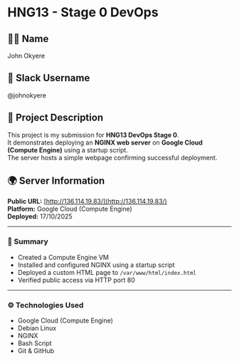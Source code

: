 # HNG13 - Stage 0 DevOps

## 👨‍💻 Name
John Okyere

## 💬 Slack Username
@johnokyere

## 📝 Project Description
This project is my submission for **HNG13 DevOps Stage 0**.  
It demonstrates deploying an **NGINX web server** on **Google Cloud (Compute Engine)** using a startup script.  
The server hosts a simple webpage confirming successful deployment.

## 🌍 Server Information
**Public URL:** [http://136.114.19.83/](http://136.114.19.83/)  
**Platform:** Google Cloud (Compute Engine)  
**Deployed:** 17/10/2025

---

### 🧠 Summary
- Created a Compute Engine VM
- Installed and configured NGINX using a startup script
- Deployed a custom HTML page to `/var/www/html/index.html`
- Verified public access via HTTP port 80

---

### ⚙️ Technologies Used
- Google Cloud (Compute Engine)
- Debian Linux
- NGINX
- Bash Script
- Git & GitHub
